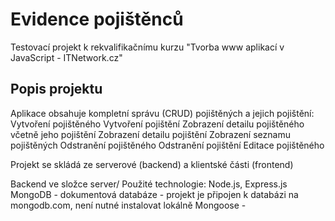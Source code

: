 # Evidence pojištěnců
Testovací projekt k rekvalifikačnímu kurzu "Tvorba www aplikací v JavaScript - ITNetwork.cz"

## Popis projektu
Aplikace obsahuje kompletní správu (CRUD) pojištěných a jejich pojištění:
Vytvoření pojištěného
Vytvoření pojištění
Zobrazení detailu pojištěného včetně jeho pojištění
Zobrazení detailu pojištění
Zobrazení seznamu pojištěných
Odstranění pojištěného
Odstranění pojištění
Editace pojištěného

Projekt se skládá ze serverové (backend) a klientské části (frontend)

Backend ve složce server/
Použité technologie:
Node.js, Express.js
MongoDB - dokumentová databáze - projekt je připojen k databázi na mongodb.com, není nutné instalovat lokálně
Mongoose -




